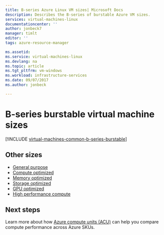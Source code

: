 ```yaml
---
title: B-series Azure Linux VM sizes| Microsoft Docs
description: Describes the B-series of burstable Azure VM sizes.
services: virtual-machines-linux
documentationcenter: ''
author: jonbeck7
manager: timlt
editor: ''
tags: azure-resource-manager

ms.assetid: 
ms.service: virtual-machines-linux
ms.devlang: na
ms.topic: article
ms.tgt_pltfrm: vm-windows
ms.workload: infrastructure-services
ms.date: 09/07/2017
ms.author: jonbeck

---
```


# B-series burstable virtual machine sizes

[!INCLUDE [virtual-machines-common-b-series-burstable](../../../includes/virtual-machines-common-b-series-burstable.md)]

## Other sizes
- [General purpose](sizes-general.md)
- [Compute optimized](sizes-compute.md)
- [Memory optimized](../virtual-machines-windows-sizes-memory.md)
- [Storage optimized](../virtual-machines-windows-sizes-storage.md)
- [GPU optimized](sizes-gpu.md)
- [High performance compute](sizes-hpc.md)

## Next steps
Learn more about how [Azure compute units (ACU)](acu.md) can help you compare compute performance across Azure SKUs.

